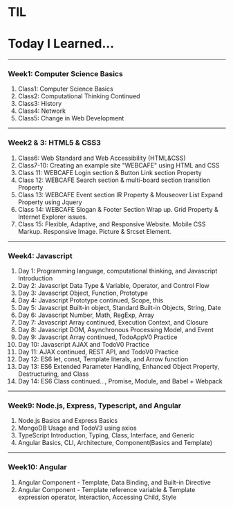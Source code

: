 # TIL
<h1>Today I Learned...</h1>    

---

<h3> Week1: Computer Science Basics </h3>  

1. Class1: Computer Science Basics  
2. Class2: Computational Thinking Continued  
3. Class3: History  
4. Class4: Network  
5. Class5: Change in Web Development  

---

<h3>Week2 & 3: HTML5 & CSS3</h3>  

1. Class6: Web Standard and Web Accessibility (HTML&CSS)  
2. Class7-10: Creating an example site "WEBCAFE" using HTML and CSS  
3. Class 11: WEBCAFE Login section & Button Link section Property  
4. Class 12: WEBCAFE Search section & multi-board section transition  Property  
5. Class 13: WEBCAFE Event section IR Property & Mouseover List Expand Property using Jquery  
6. Class 14: WEBCAFE Slogan & Footer Section Wrap up. Grid Property & Internet Explorer issues.  
7. Class 15: Flexible, Adaptive, and Responsive Website. Mobile CSS Markup. Responsive Image. Picture & Srcset Element.   

---

<h3>Week4: Javascript</h3>  

1. Day 1:  Programming language, computational thinking, and Javascript Introduction  
2. Day 2: Javascript Data Type & Variable, Operator, and Control Flow    
3. Day 3: Javascript Object, Function, Prototype  
4. Day 4: Javascript Prototype continued, Scope, this  
5. Day 5: Javascript Built-in object, Standard Built-in Objects, String, Date  
6. Day 6: Javascript Number, Math, RegExp, Array  
7. Day 7: Javascript Array continued, Execution Context, and Closure  
8. Day 8: Javascript DOM, Asynchronous Processing Model, and Event  
9. Day 9: Javascript Array continued, TodoAppV0 Practice  
10. Day 10: Javascript AJAX and TodoV0 Practice     
11. Day 11: AJAX continued, REST API, and TodoV0 Practice  
12. Day 12: ES6 let, const, Template literals, and Arrow function  
13. Day 13: ES6 Extended Parameter Handling, Enhanced Object Property, Destructuring, and Class  
14. Day 14: ES6 Class continued..., Promise, Module, and Babel + Webpack  

---

<h3>Week9: Node.js, Express, Typescript, and Angular</h3>  

1. Node.js Basics and Express Basics   
2. MongoDB Usage and TodoV3 using axios  
3. TypeScript Introduction, Typing, Class, Interface, and Generic    
4. Angular Basics, CLI, Architecture, Component(Basics and Template)   
    
---

<h3>Week10: Angular</h3>  

1. Angular Component - Template, Data Binding, and Built-in Directive  
2. Angular Component - Template reference variable & Template expression operator, Interaction, Accessing Child, Style  
 
